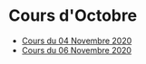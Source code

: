 # Cours d'Octobre

* [Cours du 04 Novembre 2020](04-11-2020/)
* [Cours du 06 Novembre 2020](06-11-2020/)
